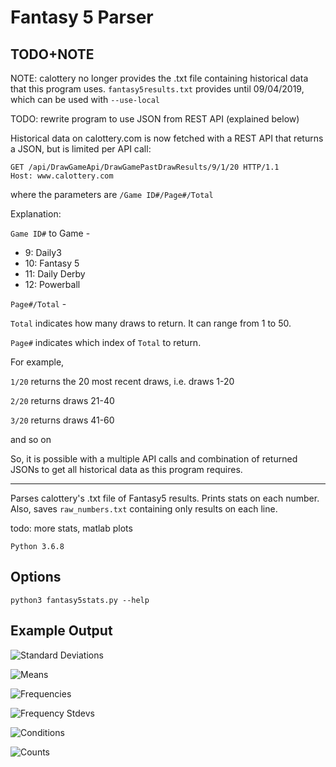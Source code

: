 # Fantasy 5 Parser

## TODO+NOTE

NOTE: calottery no longer provides the .txt file containing historical data that this program uses. ```fantasy5results.txt``` provides until 09/04/2019, which can be used with ```--use-local```

TODO: rewrite program to use JSON from REST API (explained below)

Historical data on calottery.com is now fetched with a REST API that returns a JSON, but is limited per API call:

```
GET /api/DrawGameApi/DrawGamePastDrawResults/9/1/20 HTTP/1.1
Host: www.calottery.com
```

where the parameters are ```/Game ID#/Page#/Total```

Explanation:

```Game ID#``` to Game -
* 9: Daily3
* 10: Fantasy 5
* 11: Daily Derby
* 12: Powerball

```Page#/Total``` -

```Total``` indicates how many draws to return. It can range from 1 to 50.

```Page#``` indicates which index of ```Total``` to return.

For example,

```1/20``` returns the 20 most recent draws, i.e. draws 1-20

```2/20``` returns draws 21-40

```3/20``` returns draws 41-60

and so on

So, it is possible with a multiple API calls and combination of returned JSONs to get all historical data as this program requires.

----

Parses calottery's .txt file of Fantasy5 results. Prints stats on each number. Also, saves ```raw_numbers.txt``` containing only results on each line.

todo: more stats, matlab plots

```Python 3.6.8```

## Options
```python3 fantasy5stats.py --help```

## Example Output

![Standard Deviations](imgs/stdevs.png "Standard Deviations")

![Means](imgs/means.png "Means")

![Frequencies](imgs/frequencies.png "Frequencies")

![Frequency Stdevs](imgs/frequencies_stdevs.png "Frequencies Stdevs.")

![Conditions](imgs/conditions.png "Conditions")

![Counts](imgs/counts.png "Counts")

